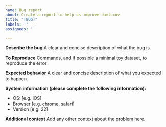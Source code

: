 ```yaml
---
name: Bug report
about: Create a report to help us improve bamtocov
title: "[BUG]"
labels: ''
assignees: ''

---
```


**Describe the bug**
A clear and concise description of what the bug is.

**To Reproduce**
Commands, and if possible a minimal toy dataset, to reproduce the error

**Expected behavior**
A clear and concise description of what you expected to happen.
 
**System information (please complete the following information):**
 - OS: [e.g. iOS]
 - Browser [e.g. chrome, safari]
 - Version [e.g. 22]
 
**Additional context**
Add any other context about the problem here.
